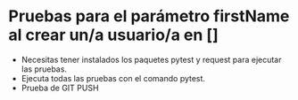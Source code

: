 # Pruebas para el parámetro firstName al crear un/a usuario/a en []
- Necesitas tener instalados los paquetes pytest y request para ejecutar las pruebas.
- Ejecuta todas las pruebas con el comando pytest.
- Prueba de GIT PUSH